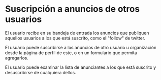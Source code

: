 Suscripción a anuncios de otros usuarios
========================================


El usuario recibe en su bandeja de entrada los anuncios que publiquen aquellos usuarios a los que está suscrito, como el "follow" de twitter.

El usuario puede suscribirse a los anuncios de otro usuario u organización desde la página de perfil de este, o en un formulario que permita agregarlos.

El usuario puede examinar la lista de anunciantes a los que está suscrito y desuscribirse de cualquiera dellos.
